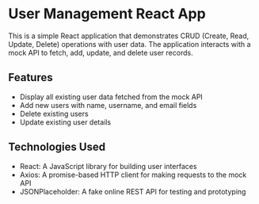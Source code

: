 # User Management React App

This is a simple React application that demonstrates CRUD (Create, Read, Update, Delete) operations with user data. The application interacts with a mock API to fetch, add, update, and delete user records.

## Features

- Display all existing user data fetched from the mock API
- Add new users with name, username, and email fields
- Delete existing users
- Update existing user details

## Technologies Used

- React: A JavaScript library for building user interfaces
- Axios: A promise-based HTTP client for making requests to the mock API
- JSONPlaceholder: A fake online REST API for testing and prototyping



